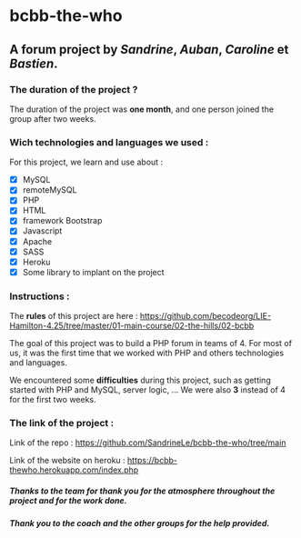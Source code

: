 # bcbb-the-who

## A forum project by *Sandrine*, *Auban*, *Caroline* et *Bastien*.

### The duration of the project ?
The duration of the project was **one month**, and one person joined the group after two weeks.

### Wich technologies and languages we used :
For this project, we learn and use about : 
- [x] MySQL
- [x] remoteMySQL
- [x] PHP
- [x] HTML
- [x] framework Bootstrap
- [x] Javascript
- [x] Apache
- [x] SASS
- [x] Heroku
- [x] Some library to implant on the project

### Instructions : 
The **rules** of this project are here :
https://github.com/becodeorg/LIE-Hamilton-4.25/tree/master/01-main-course/02-the-hills/02-bcbb


The goal of this project was to build a PHP forum in teams of 4.
For most of us, it was the first time that we worked with PHP and others technologies and languages.

We encountered some **difficulties** during this project, such as getting started with PHP and MySQL, server logic, ...
We were also **3** instead of 4 for the first two weeks.

### The link of the project :
Link of the repo : https://github.com/SandrineLe/bcbb-the-who/tree/main

Link of the website on heroku : https://bcbb-thewho.herokuapp.com/index.php

##### Thanks to the team for thank you for the atmosphere throughout the project and for the work done.
##### Thank you to the coach and the other groups for the help provided.
